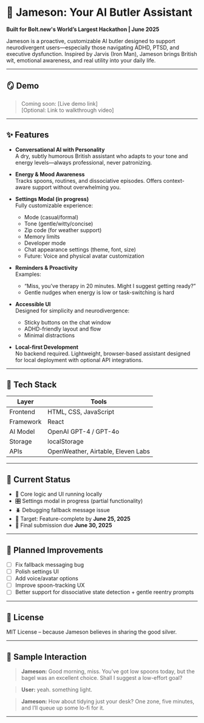 # 🧠 Jameson: Your AI Butler Assistant

**Built for Bolt.new's World’s Largest Hackathon | June 2025**

Jameson is a proactive, customizable AI butler designed to support neurodivergent users—especially those navigating ADHD, PTSD, and executive dysfunction. Inspired by Jarvis (Iron Man), Jameson brings British wit, emotional awareness, and real utility into your daily life.

---

## 🪞 Demo

> Coming soon: [Live demo link]  
> [Optional: Link to walkthrough video]

---

## ✨ Features

- **Conversational AI with Personality**  
  A dry, subtly humorous British assistant who adapts to your tone and energy levels—always professional, never patronizing.

- **Energy & Mood Awareness**  
  Tracks spoons, routines, and dissociative episodes. Offers context-aware support without overwhelming you.

- **Settings Modal (in progress)**  
  Fully customizable experience:
  - Mode (casual/formal)
  - Tone (gentle/witty/concise)
  - Zip code (for weather support)
  - Memory limits
  - Developer mode
  - Chat appearance settings (theme, font, size)
  - Future: Voice and physical avatar customization

- **Reminders & Proactivity**  
  Examples:
  - “Miss, you’ve therapy in 20 minutes. Might I suggest getting ready?”
  - Gentle nudges when energy is low or task-switching is hard

- **Accessible UI**  
  Designed for simplicity and neurodivergence:
  - Sticky buttons on the chat window
  - ADHD-friendly layout and flow
  - Minimal distractions

- **Local-first Development**  
  No backend required. Lightweight, browser-based assistant designed for local deployment with optional API integrations.

---

## 🧱 Tech Stack

| Layer        | Tools                              |
|--------------|-------------------------------------|
| Frontend     | HTML, CSS, JavaScript               |
| Framework    | React |
| AI Model     | OpenAI GPT-4 / GPT-4o               |
| Storage      | localStorage                        |
| APIs         |  OpenWeather, Airtable, Eleven Labs |

---

## 🧪 Current Status

- 🔧 Core logic and UI running locally
- 🎛️ Settings modal in progress (partial functionality)
- 🪲 Debugging fallback message issue
- 🎯 Target: Feature-complete by **June 25, 2025**
- 🏁 Final submission due **June 30, 2025**

---

## 🧩 Planned Improvements

- [ ] Fix fallback messaging bug
- [ ] Polish settings UI
- [ ] Add voice/avatar options
- [ ] Improve spoon-tracking UX
- [ ] Better support for dissociative state detection + gentle reentry prompts

---


## 📄 License

MIT License – because Jameson believes in sharing the good silver.

---

## 💬 Sample Interaction

> **Jameson:** Good morning, miss. You’ve got low spoons today, but the bagel was an excellent choice. Shall I suggest a low-effort goal?

> **User:** yeah. something light.

> **Jameson:** How about tidying just your desk? One zone, five minutes, and I’ll queue up some lo-fi for it.

---

